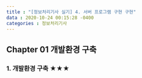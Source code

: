 ```yaml
---
title : "[정보처리기사 실기] 4. 서버 프로그램 구현 구현"
data : 2020-10-24 00:15:28 -0400
categories : 정보처리기사
---
```

## Chapter 01 개발환경 구축
### 1. 개발환경 구축 ★★★
